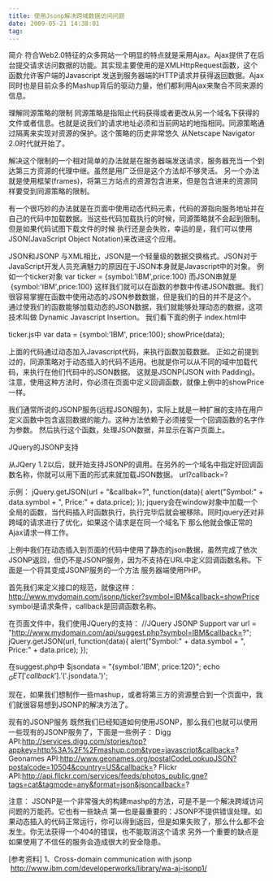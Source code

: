 ```yaml
---
title: 使用Jsonp解决跨域数据访问问题
date: 2009-05-21 14:38:01
tag: 
---
```


简介
符合Web2.0特征的众多网站一个明显的特点就是采用Ajax。Ajax提供了在后台提交请求访问数据的功能。其实现主要使用的是XMLHttpRequest函数，这个函数允许客户端的Javascript
发送到服务器端的HTTP请求并获得返回数据。Ajax同时也是目前众多的Mashup背后的驱动力量，他们都利用Ajax来聚合不同来源的信息。

理解同源策略的限制
同源策略是指阻止代码获得或者更改从另一个域名下获得的文件或者信息。也就是说我们的请求地址必须和当前网站的地指相同。同源策略通过隔离来实现对资源的保护。这个策略的历史非常悠久
从Netscape Navigator 2.0时代就开始了。

解决这个限制的一个相对简单的办法就是在服务器端发送请求，服务器充当一个到达第三方资源的代理中继。虽然是用广泛但是这个方法却不够灵活。
另一个办法就是使用框架(frames)，将第三方站点的资源包含进来，但是包含进来的资源同样要受到同源策略的限制。

有一个很巧妙的办法就是在页面中使用动态代码元素，代码的源指向服务地址并在自己的代码中加载数据。当这些代码加载执行的时候，同源策略就不会起到限制。但是如果代码试图下载文件的时候
执行还是会失败，幸运的是，我们可以使用JSON(JavaScript Object Notation)来改进这个应用。

JSON和JSONP
与XML相比，JSON是一个轻量级的数据交换格式。JSON对于JavaScript开发人员充满魅力的原因在于JSON本身就是Javascript中的对象。
例如一个ticker对象
var ticker = {symbol:'IBM',price:100}
而JSON串就是    {symbol:'IBM',price:100}
这样我们就可以在函数的参数中传递JSON数据。我们很容易掌握在函数中使用动态的JSON参数数据，但是我们的目的并不是这个。
通过使我们的函数能够加载动态的JSON数据，我们就能够处理动态的数据，这项技术叫做 Dynamic Javascript Insertion。
我们看下面的例子
index.html中
<script type="text/javascript">
function showPrice(data){
alert("Symbol:" + data.symbol + ", Price:" + data.price);
}

var url = "ticker.js";        //Outer JS URL
var script = document.createElement('script');
script.setAttribute('src', url);

//load javascript
document.getElementsByTagName('head')[0].appendChild(script);
</script>
ticker.js中
var data = {symbol:'IBM', price:100};
showPrice(data);

上面的代码通过动态加入Javascript代码，来执行函数加载数据。
正如之前提到过的，同源策略对于动态插入的代码不适用。也就是你可以从不同的域中加载代码，来执行在他们代码中的JSON数据。
这就是JSONP(JSON with Padding)。注意，使用这种方法时，你必须在页面中定义回调函数，就像上例中的showPrice一样。

我们通常所说的JSONP服务(远程JSON服务)，实际上就是一种扩展的支持在用户定义函数中包含返回数据的能力。这种方法依赖于必须接受一个回调函数的名字作为参数。
然后执行这个函数，处理JSON数据，并显示在客户页面上。

JQuery的JSONP支持

从JQery 1.2以后，就开始支持JSONP的调用。在另外的一个域名中指定好回调函数名称，你就可以用下面的形式来就加载JSON数据。
url?callback=?

示例：
jQuery.getJSON(url + "&callbak=?", function(data){
alert("Symbol:" + data.symbol + ", Price:" + data.price);
});
jquery会在window对象中加载一个全局的函数，当代码插入时函数执行，执行完毕后就会被移除。同时jquery还对非跨域的请求进行了优化，如果这个请求是在同一个域名下
那么他就会像正常的Ajax请求一样工作。

上例中我们在动态插入到页面的代码中使用了静态的json数据，虽然完成了依次JSONP返回，但仍不是JSONP服务，因为不支持在URL中定义回调函数名称。下面是一个将其变成JSONP服务的一个方法
服务器端使用PHP。

首先我们来定义接口的规范，就像这样：http://www.mydomain.com/jsonp/ticker?symbol=IBM&callback=showPrice
symbol是请求条件，callback是回调函数名称。

在页面文件中，我们使用JQuery的支持：
//JQuery JSONP Support
var url = "http://www.mydomain.com/api/suggest.php?symbol=IBM&callback=?";
jQuery.getJSON(url, function(data){
alert("Symbol:" + data.symbol + ", Price:" + data.price);
});

在suggest.php中
$jsondata = "{symbol:'IBM', price:120}";
echo $_GET['callback'].'('.$jsondata.')';

现在，如果我们想制作一些mashup，或者将第三方的资源整合到一个页面中，我们就很容易想到JSONP的解决方法了。

现有的JSONP服务
既然我们已经知道如何使用JSONP，那么我们也就可以使用一些现有的JSONP服务了，下面是一些例子：
Digg API:http://services.digg.com/stories/top?appkey=http%3A%2F%2Fmashup.com&type=javascript&callback=?
Geonames API:http://www.geonames.org/postalCodeLookupJSON?postalcode=10504&country=US&callback=?
Flickr API:http://api.flickr.com/services/feeds/photos_public.gne?tags=cat&tagmode=any&format=json&jsoncallback=?

注意：
JSONP是一个非常强大的构建mashp的方法，可是不是一个解决跨域访问问题的万能药。它也有一些缺点
第一也是最重要的：JSONP不提供错误处理。如果动态插入的代码正常运行，你可以得到返回，但是如果失败了，那么什么都不会发生。你无法获得一个404的错误，也不能取消这个请求
另外一个重要的缺点是如果使用了不信任的服务会造成很大的安全隐患。


[参考资料]
1、Cross-domain communication with jsonp        http://www.ibm.com/developerworks/library/wa-aj-jsonp1/












